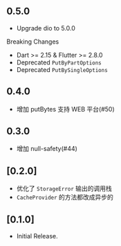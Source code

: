 ## 0.5.0

* Upgrade dio to 5.0.0

Breaking Changes 
* Dart >= 2.15 & Flutter >= 2.8.0
* Deprecated `PutByPartOptions`
* Deprecated `PutBySingleOptions`

## 0.4.0

* 增加 putBytes 支持 WEB 平台(#50)

## 0.3.0

* 增加 null-safety(#44)

## [0.2.0]

* 优化了 `StorageError` 输出的调用栈
* `CacheProvider` 的方法都改成异步的

## [0.1.0]

* Initial Release.
